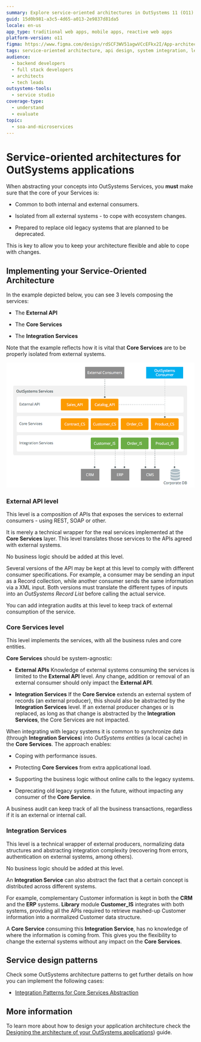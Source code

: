 ```yaml
---
summary: Explore service-oriented architectures in OutSystems 11 (O11) for robust, flexible application development.
guid: 15d0b981-a3c5-4d65-a013-2e9837d81da5
locale: en-us
app_type: traditional web apps, mobile apps, reactive web apps
platform-version: o11
figma: https://www.figma.com/design/rdSCF3WV51agwVCcEFkx2I/App-architecture?node-id=1-1078&t=WkNS4cBkPZHvTban-1
tags: service-oriented architecture, api design, system integration, legacy system migration
audience:
  - backend developers
  - full stack developers
  - architects
  - tech leads
outsystems-tools:
  - service studio
coverage-type:
  - understand
  - evaluate
topic:
  - soa-and-microservices
---
```


# Service-oriented architectures for OutSystems applications

When abstracting your concepts into OutSystems Services, you **must** make sure that the core of your Services is:

* Common to both internal and external consumers.

* Isolated from all external systems - to cope with ecosystem changes.

* Prepared to replace old legacy systems that are planned to be deprecated.

This is key to allow you to keep your architecture flexible and able to cope with changes.

## Implementing your Service-Oriented Architecture

In the example depicted below, you can see 3 levels composing the services:

* The **External API**

* The **Core Services**

* The **Integration Services**

Note that the example reflects how it is vital that **Core Services** are to be properly isolated from external systems.

![Diagram illustrating the layers of Service-Oriented Architecture in OutSystems, including External API, Core Services, and Integration Services, with connections to external consumers and systems like CRM, ERP, and CMS.](images/Service-Oriented-Architectures-for-OutSystems-applications_0.png "Service-Oriented Architecture Layers Diagram")

### External API level

This level is a composition of APIs that exposes the services to external consumers - using REST, SOAP or other.

It is merely a technical wrapper for the real services implemented at the **Core Services** layer. This level translates those services to the APIs agreed with external systems.

<div class="warning" markdown="1">

No business logic should be added at this level.

</div>

Several versions of the API may be kept at this level to comply with different consumer specifications. For example, a consumer may be sending an input as a Record collection, while another consumer sends the same information via a XML input. Both versions must translate the different types of inputs into an *OutSystems Record List* before calling the actual service.

You can add integration audits at this level to keep track of external consumption of the service.

### Core Services level

This level implements the services, with all the business rules and core entities.

**Core Services** should be system-agnostic: 

* **External APIs**
Knowledge of external systems consuming the services is limited to the **External API** level. Any change, addition or removal of an external consumer should only impact the **External API**.
 

* **Integration Services**
If the **Core Service** extends an external system of records (an external producer), this should also be abstracted by the **Integration Services** level. If an external producer changes or is replaced, as long as that change is abstracted by the **Integration Services**, the Core Services are not impacted.

When integrating with legacy systems it is common to synchronize data (through **Integration Services**) into *OutSystems entities* (a local cache) in the **Core Services**. The approach enables:

* Coping with performance issues.

* Protecting **Core Services** from extra applicational load.

* Supporting the business logic without online calls to the legacy systems.

* Deprecating old legacy systems in the future, without impacting any consumer of the **Core Service**.

A business audit can keep track of all the business transactions, regardless if it is an external or internal call.

### Integration Services

This level is a technical wrapper of external producers, normalizing data structures and abstracting integration complexity (recovering from errors, authentication on external systems, among others).

<div class="warning" markdown="1">

No business logic should be added at this level.

</div>

An **Integration Service** can also abstract the fact that a certain concept is distributed across different systems.

For example, complementary Customer information is kept in both the **CRM** and the **ERP** systems. **Library** module **Customer_IS** integrates with both systems, providing all the APIs required to retrieve mashed-up Customer information into a normalized Customer data structure.

A **Core Service** consuming this **Integration Service**, has no knowledge of where the information is coming from. This gives you the flexibility to change the external systems without any impact on the **Core Services**.

## Service design patterns

Check some OutSystems architecture patterns to get further details on how you can implement the following cases:

* [Integration Patterns for Core Services Abstraction](05-integration-patterns.md)

## More information

To learn more about how to design your application architecture check the [Designing the architecture of your OutSystems applications](intro.md)) guide.

